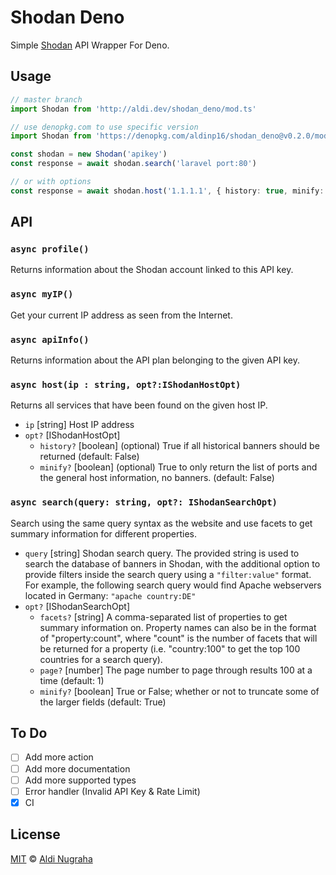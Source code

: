 # Shodan Deno
Simple [Shodan](https://developer.shodan.io/api) API Wrapper For Deno.
## Usage
```typescript
// master branch
import Shodan from 'http://aldi.dev/shodan_deno/mod.ts'

// use denopkg.com to use specific version
import Shodan from 'https://denopkg.com/aldinp16/shodan_deno@v0.2.0/mod.ts'

const shodan = new Shodan('apikey')
const response = await shodan.search('laravel port:80')

// or with options
const response = await shodan.host('1.1.1.1', { history: true, minify: true })
```
## API
### `async profile()`
Returns information about the Shodan account linked to this API key.
### `async myIP()`
Get your current IP address as seen from the Internet.
### `async apiInfo()`
Returns information about the API plan belonging to the given API key.
### `async host(ip : string, opt?:IShodanHostOpt)`
Returns all services that have been found on the given host IP.
- `ip` [string] Host IP address
- `opt?` [IShodanHostOpt]
  - `history?` [boolean] (optional) True if all historical banners should be returned (default: False)   
  - `minify?` [boolean] (optional) True to only return the list of ports and the general host information, no banners. (default: False) 
### `async search(query: string, opt?: IShodanSearchOpt)`
Search using the same query syntax as the website and use facets to get summary information for different properties.
- `query` [string] Shodan search query. The provided string is used to search the database of banners in Shodan, with the additional option to provide filters inside the search query using a `"filter:value"` format. For example, the following search query would find Apache webservers located in Germany: `"apache country:DE"`
- `opt?` [IShodanSearchOpt]
  - `facets?` [string] A comma-separated list of properties to get summary information on. Property names can also be in the format of "property:count", where "count" is the number of facets that will be returned for a property (i.e. "country:100" to get the top 100 countries for a search query).
  - `page?` [number] The page number to page through results 100 at a time (default: 1) 
  - `minify?` [boolean] True or False; whether or not to truncate some of the larger fields (default: True) 
## To Do
* [ ] Add more action
* [ ] Add more documentation
* [ ] Add more supported types
* [ ] Error handler (Invalid API Key & Rate Limit)
* [x] CI
## License
[MIT](https://git.io/JfRST) © [Aldi Nugraha](https://github.com/aldinp16)
